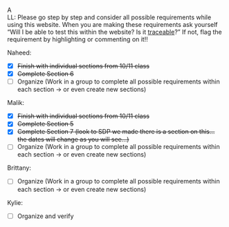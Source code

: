A  
LL: Please go step by step and consider all possible requirements while using this website. When you are making these requirements ask yourself “Will I be able to test this within the website? Is it [traceable](https://www.perforce.com/blog/alm/what-traceability#:~:text=Requirements%20traceability%20is%20the%20ability,%2C%20test%20runs%2C%20and%20issues.)?” If not, flag the requirement by highlighting or commenting on it\!\! 

Naheed:

- [x] ~~Finish with individual sections from 10/11 class~~  
- [x] ~~Complete Section 6~~  
- [ ] Organize (Work in a group to complete all possible requirements within each section → or even create new sections)

Malik:

- [x] ~~Finish with individual sections from 10/11 class~~  
- [x] ~~Complete Section 5~~  
- [x] ~~Complete Section 7 (look to SDP we made there is a section on this… the dates will change as you will see…)~~  
- [ ] Organize (Work in a group to complete all possible requirements within each section → or even create new sections)

Brittany:

- [ ] Organize  (Work in a group to complete all possible requirements within each section → or even create new sections)

Kylie:

- [ ] Organize and verify